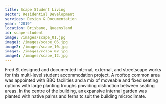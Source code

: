 ```yaml
---
title: Scape Student Living
sector: Residential Development
services: Design & Documentation
year: "2019"
location: Brisbane, Queensland
id: scape-student
image: /images/scape_01.jpg
image1: /images/scape_06.jpg
image2: /images/scape_10.jpg
image3: /images/scape_08.jpg
image4: /images/scape_12.jpg
---
```


Fred St designed and documented internal, external, and streetscape
works for this multi-level student accommodation project. A rooftop common
area was appointed with BBQ facilities and a mix of moveable and fixed seating
options with large planting troughs providing distinction between seating
areas. In the centre of the building, an expansive internal garden was planted
with native palms and ferns to suit the building microclimate.
